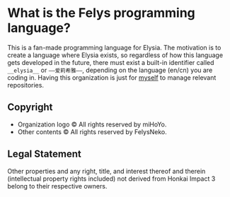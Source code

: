 # What is the Felys programming language?

This is a fan-made programming language for Elysia. The motivation is to create a language where Elysia exists, so regardless of how this language gets developed in the future, there must exist a built-in identifier called `__elysia__` or `——爱莉希雅——`, depending on the language (en/cn) you are coding in. Having this organization is just for [myself](https://github.com/FelysNeko) to manage relevant repositories.

## Copyright

- Organization logo © All rights reserved by miHoYo.
- Other contents © All rights reserved by FelysNeko.

## Legal Statement

Other properties and any right, title, and interest thereof and therein (intellectual property rights included) not derived from Honkai Impact 3 belong to their respective owners.
